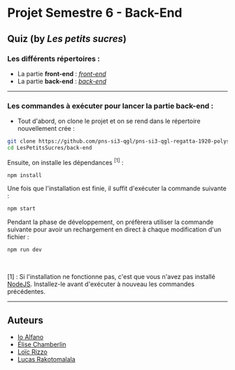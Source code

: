# Projet Semestre 6 - Back-End
## Quiz (by _Les petits sucres_)

### Les différents répertoires :
* La partie __front-end__ : [_front-end_](https://github.com/2019-2020-ps6/2019-2020-ps6-rendu-les-petits-sucres/tree/develop/front-end)
* La partie __back-end__ : [_back-end_](https://github.com/2019-2020-ps6/2019-2020-ps6-rendu-les-petits-sucres/tree/develop/back-end)

-----------------

### Les commandes à exécuter pour lancer la partie back-end :
* Tout d'abord, on clone le projet et on se rend dans le répertoire nouvellement crée :
```bash
git clone https://github.com/pns-si3-qgl/pns-si3-qgl-regatta-1920-polysson.git LesPetitsSucres
cd LesPetitsSucres/back-end
```
Ensuite, on installe les dépendances <sup>[1]</sup> :
```bash
npm install
```
Une fois que l'installation est finie, il suffit d'exécuter la commande suivante :
```bash
npm start
```
Pendant la phase de développement, on préfèrera utiliser la commande suivante pour avoir un rechargement en direct à chaque modification d'un fichier :
```bash
npm run dev
```
<br>

[1] : Si l'installation ne fonctionne pas, c'est que vous n'avez pas installé [NodeJS](https://nodejs.org/en/download/). Installez-le avant d'exécuter à nouveau les commandes précédentes.

-----------------

## Auteurs
- [Io Alfano](https://github.com/IoAlfano)
- [Élise Chamberlin](https://github.com/Elise-Chamberlin)
- [Loïc Rizzo](https://github.com/Loic-Rizzo)
- [Lucas Rakotomalala](https://github.com/LucasRakotomalala)

